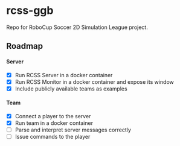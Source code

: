 # rcss-ggb

Repo for RoboCup Soccer 2D Simulation League project.

## Roadmap

#### Server

- [x] Run RCSS Server in a docker container
- [x] Run RCSS Monitor in a docker container and expose its window
- [x] Include publicly available teams as examples

#### Team

- [x] Connect a player to the server
- [x] Run team in a docker container
- [ ] Parse and interpret server messages correctly
- [ ] Issue commands to the player

